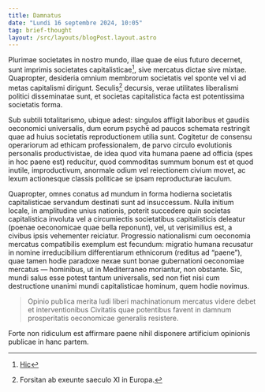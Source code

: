```yaml
---
title: Damnatus
date: "Lundi 16 septembre 2024, 10:05"
tag: brief-thought
layout: /src/layouts/blogPost.layout.astro
---
```

<!--
La plupart des sociétés de notre monde, celles qui vont décider de son avenir, sont avant tout des sociétés capitalistes[^1], qu'elles soient dites de marché ou mixtes. Par conséquent, elles orientent de gré ou de force les désirs de tous les membres de la société vers les buts du capitalisme. Égrainant au fil des siècles[^2] les avantages réels du libéralisme politique, la société capitaliste est devenue la forme de société la plus puissante.

D'un totalitarisme subtile, elle est ubiquitaire : elle afflige les individus des peines et des joies du pan-économique tout en restreignant leur psyché aux quelques schémas utiles à la reproduction de cette société. Que l'on songe à l'assentiment des travailleurs à l'éthique professionnel, au petit cercle du développement personnel productiviste, à l'idée que la vie humaine se résume presque (l'espoir est dans ce presque) à accomplir des _tâches_, que le confort est le _summun bonum_ et l'inutile, l'improductif, l'anormal le sujet des haines ou rejets des citoyens et la cible des lois de la classe politique se reproduisant seule.

Par conséquent, toutes les tentatives pour sauver le monde dans sa forme actuelle de la société capitaliste sont vouées à l'échec. Aucune initiative locale, à l'échelle d'un pays, ne pourra réussir sous peine de voir la société capitaliste concernée détruite par les sociétés capitalistes environnantes (sanctions économiques qui remplacent les guerres) ou bien, destin plus probable, farouchement refusée par les citoyens eux-mêmes. La progression du nationalisme compatible avec l'économie de marché est un exemple fécond : la migration humaine est refusée au nom de différences ethniques irréductibles (retour du "presque") tout en étant paradoxalement inextricablement liée aujourd'hui à la bonne marche de l'économie de marché — les individus dussent-ils mourir en Méditerrannée pour cela. Ainsi, la sauvegarde du monde ne peut être que mondiale mais elle n'adviendra pas sans la destruction unanime du monde humain capitaliste tel que nous le connaissons aujourd'hui.

> L’opinion publique doit voir les mérites du libre jeu des mécanismes de marché et s’opposer aux interventions de l’État visant à protéger les puissants aux dépens de la prospérité économique général

Il n'est peut-être pas ridicule d'affirmer que _presque_ rien ne prédisposse l'artifice de l'opinion publique en ce sens.

[^1]: [Source](https://www.datapandas.org/ranking/capitalist-countries)
[^2]: Peut-être depuis la fin du XIe siècle en Europe

-->

Plurimae societates in nostro mundo, illae quae de eius futuro decernet, sunt imprimis societates capitalisticae[^1], sive mercatus dictae sive mixtae. Quapropter, desideria omnium membrorum societatis vel sponte vel vi ad metas capitalismi dirigunt. Seculis[^2] decursis, verae utilitates liberalismi politici disseminatae sunt, et societas capitalistica facta est potentissima societatis forma.

Sub subtili totalitarismo, ubique adest: singulos affligit laboribus et gaudiis oeconomici universalis, dum eorum psychē ad paucos schemata restringit quae ad huius societatis reproductionem utilia sunt. Cogitetur de consensu operariorum ad ethicam professionalem, de parvo circulo evolutionis personalis productivistae, de idea quod vita humana paene ad officia (spes in hoc paene est) reducitur, quod commoditas summum bonum est et quod inutile, improductivum, anormale odium vel reiectionem civium movet, ac lexum actionesque classis politicae se ipsam reproducturae iaculum.

Quapropter, omnes conatus ad mundum in forma hodierna societatis capitalisticae servandum destinati sunt ad insuccessum. Nulla initium locale, in amplitudine unius nationis, poterit succedere quin societas capitalistica involuta vel a circumiectis societatibus capitalisticis deleatur (poenae oeconomicae quae bella reponunt), vel, ut verisimilius est, a civibus ipsis vehementer reiciatur. Progressio nationalismi cum oeconomia mercatus compatibilis exemplum est fecundum: migratio humana recusatur in nomine irreducibilium differentiarum ethnicorum (reditus ad “paene”), quae tamen hodie paradoxe nexae sunt bonae gubernationi oeconomiae mercatus — hominibus, ut in Mediterraneo moriantur, non obstante. Sic, mundi salus esse potest tantum universalis, sed non fiet nisi cum destructione unanimi mundi capitalisticae hominum, quem hodie novimus.

> Opinio publica merita ludi liberi machinationum mercatus videre debet et interventionibus Civitatis quae potentibus favent in damnum prosperitatis oeconomicae generalis resistere.

Forte non ridiculum est affirmare paene nihil disponere artificium opinionis publicae in hanc partem.

[^1]: [Hic](https://www.datapandas.org/ranking/capitalist-countries)
[^2]: Forsitan ab exeunte saeculo XI in Europa.

